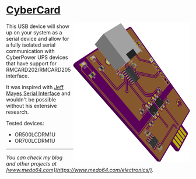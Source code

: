 [CyberCard](https://medo64.com/cybercard/)
==========================================

<img src="Image.png" float="left" align="right" />

This USB device will show up on your system as a serial device and allow for a
fully isolated serial communication with CyberPower UPS devices that have support
for RMCARD202/RMCARD205 interface.

It was inspired with [Jeff Mayes Serial Interface](https://www.jmayes.com/cyberpower-backup-serial-protocol-and-interface/)
and wouldn't be possible without his extensive research.

Tested devices:
* OR500LCDRM1U
* OR700LCDRM1U


---

*You can check my blog and other projects at [www.medo64.com](https://www.medo64.com/electronics/).*
